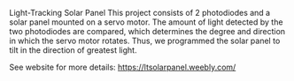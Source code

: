 Light-Tracking Solar Panel
This project consists of 2 photodiodes and a solar panel mounted on a servo motor. The amount of light detected by the two photodiodes are compared, which determines the degree and direction in which the servo motor rotates. Thus, we programmed the solar panel to tilt in the direction of greatest light.

See website for more details: https://ltsolarpanel.weebly.com/
